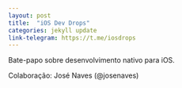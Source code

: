 ```yaml
---
layout: post
title:  "iOS Dev Drops"
categories: jekyll update
link-telegram: https://t.me/iosdrops
---
```


Bate-papo sobre desenvolvimento nativo para iOS.

Colaboração: José Naves (@josenaves)


